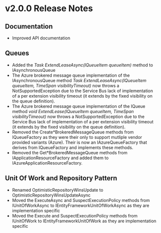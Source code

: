 # v2.0.0 Release Notes

## Documentation

* Improved API documentation

## Queues

* Added the _Task ExtendLeaseAsync(IQueueItem<T> queueItem)_ method to IAsynchronousQueue
* The Azure brokered message queue implementation of the IAsynchronousQueue method _Task ExtendLeaseAsync(IQueueItem<T> queueItem, TimeSpan visibilityTimeout)_ now throws a NotSupportedException due to the Service Bus lack of implementation of a per extension visibility timeout (it extends by the fixed visibility on the queue definition).
* The Azure brokered message queue implementation of the IQueue method _void ExtendLease(IQueueItem<T> queueItem, TimeSpan visibilityTimeout)_ now throws a NotSupportedException due to the Service Bus lack of implementation of a per extension visibility timeout (it extends by the fixed visibility on the queue definition).
* Removed the Create*BrokeredMessageQueue methods from IQueueFactory as they were their only to support mutliple vendor provided variants (Azure). Their is now an IAzureQueueFactory that derives from IQueueFactory and implements these methods.
* Removed the Get*BrokeredMessageQueue methods from IApplicationResourceFactory and added them to IAzureApplicationResourceFactory.

## Unit Of Work and Repository Pattern

* Renamed OptimisticRepositoryWinsUpdate to OptimisticRepositoryWinsUpdateAsync
* Moved the ExecuteAsync and SuspectExecutionPolicy methods from IUnitOfWorkAsync to IEntityFrameworkUnitOfWorkAsync as they are implementation specific
* Moved the Execute and SuspectExecutionPolicy methods from IUnitOfWork to IEntityFrameworkUnitOfWork as they are implementation specific
